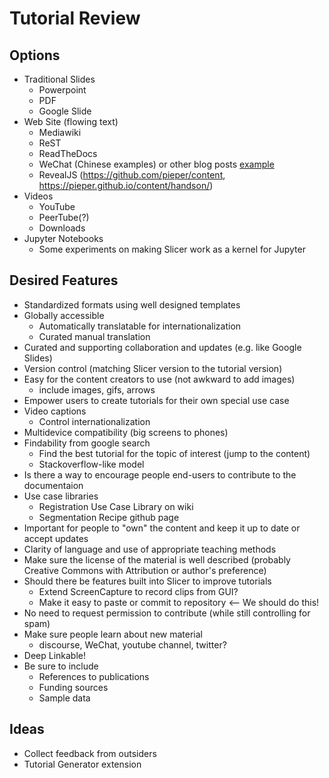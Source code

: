 # Tutorial Review

## Options

* Traditional Slides
  * Powerpoint
  * PDF
  * Google Slide
* Web Site (flowing text)
  * Mediawiki
  * ReST
  * ReadTheDocs
  * WeChat (Chinese examples) or other blog posts [example](https://mp.weixin.qq.com/s?__biz=MzI3MDY4ODA5Mw==&mid=2247486079&idx=1&sn=9b926dc398a408e3441082b9e0ffde61&chksm=eacc004dddbb895bf9b60f5f1bc443513196e4cb90a6caf6f348a4da7b7fc22eb658661aeb49&mpshare=1&scene=24&srcid=0212AFtT2Wq7K7bvkMGTdyih#rd)
  * RevealJS (https://github.com/pieper/content, https://pieper.github.io/content/handson/)
* Videos
  * YouTube
  * PeerTube(?)
  * Downloads
* Jupyter Notebooks
  * Some experiments on making Slicer work as a kernel for Jupyter
 
 ## Desired Features
 * Standardized formats using well designed templates
 * Globally accessible
   * Automatically translatable for internationalization
   * Curated manual translation
 * Curated and supporting collaboration and updates (e.g. like Google Slides)
 * Version control (matching Slicer version to the tutorial version)
 * Easy for the content creators to use (not awkward to add images)
   * include images, gifs, arrows
 * Empower users to create tutorials for their own special use case
 * Video captions
   * Control internationalization
 * Multidevice compatibility (big screens to phones)
 * Findability from google search
   * Find the best tutorial for the topic of interest (jump to the content)
   * Stackoverflow-like model
 * Is there a way to encourage people end-users to contribute to the documentaion
 * Use case libraries
   * Registration Use Case Library on wiki
   * Segmentation Recipe github page
 * Important for people to "own" the content and keep it up to date or accept updates
 * Clarity of language and use of appropriate teaching methods
 * Make sure the license of the material is well described (probably Creative Commons with Attribution or author's preference)
 * Should there be features built into Slicer to improve tutorials
   * Extend ScreenCapture to record clips from GUI?
   * Make it easy to paste or commit to repository <-- We should do this!
 * No need to request permission to contribute (while still controlling for spam)
 * Make sure people learn about new material
   * discourse, WeChat, youtube channel, twitter?
 * Deep Linkable!
 * Be sure to include
   * References to publications
   * Funding sources
   * Sample data
 
 ## Ideas
 
 * Collect feedback from outsiders
 * Tutorial Generator extension
 
